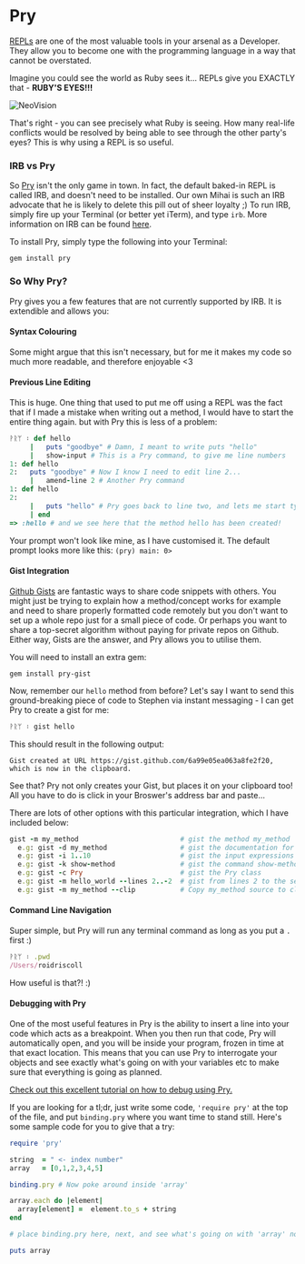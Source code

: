 # Pry

[REPLs](http://en.wikipedia.org/wiki/Read%E2%80%93eval%E2%80%93print_loop) are one of the most valuable tools in your arsenal as a Developer. They allow you to become one with the programming language in a way that cannot be overstated.

Imagine you could see the world as Ruby sees it... REPLs give you EXACTLY that - __RUBY'S EYES!!!__

![NeoVision](https://raw.githubusercontent.com/makersacademy/course/master/pills/images/code_vision.jpg?token=ACI6tY6F41BUs0FM95qEDBZDqw-X4cuLks5U6urywA%3D%3D)

That's right - you can see precisely what Ruby is seeing. How many real-life conflicts would be resolved by being able to see through the other party's eyes? This is why using a REPL is so useful.

### IRB vs Pry

So [Pry](http://pryrepl.org/) isn't the only game in town. In fact, the default baked-in REPL is called IRB, and doesn't need to be installed. Our own Mihai is such an IRB advocate that he is likely to delete this pill out of sheer loyalty ;) To run IRB, simply fire up your Terminal (or better yet iTerm), and type ```irb```. More information on IRB can be found [here](https://github.com/makersacademy/course/blob/master/pills/irb.md).

To install Pry, simply type the following into your Terminal:
```shell
gem install pry
```

### So Why Pry?

Pry gives you a few features that are not currently supported by IRB. It is extendible and allows you:

#### Syntax Colouring

Some might argue that this isn't necessary, but for me it makes my code so much more readable, and therefore enjoyable <3

#### Previous Line Editing

This is huge. One thing that used to put me off using a REPL was the fact that if I made a mistake when writing out a method, I would have to start the entire thing again. but with Pry this is less of a problem:

```ruby
ᚹᚱᛘ ᛬ def hello
     |   puts "goodbye" # Damn, I meant to write puts "hello"
     |   show-input # This is a Pry command, to give me line numbers
1: def hello
2:   puts "goodbye" # Now I know I need to edit line 2...
     |   amend-line 2 # Another Pry command
1: def hello
2:
     |   puts "hello" # Pry goes back to line two, and lets me start typing again
     | end
=> :hello # and we see here that the method hello has been created!

```
Your prompt won't look like mine, as I have customised it. The default prompt looks more like this: ```(pry) main: 0>```

#### Gist Integration

[Github Gists](https://help.github.com/articles/about-gists/) are fantastic ways to share code snippets with others. You might just be trying to explain how a method/concept works for example and need to share properly formatted code remotely but you don't want to set up a whole repo just for a small piece of code. Or perhaps you want to share a top-secret algorithm without paying for private repos on Github. Either way, Gists are the answer, and Pry allows you to utilise them.

You will need to install an extra gem:
```shell
gem install pry-gist
```

Now, remember our ```hello``` method from before? Let's say I want to send this ground-breaking piece of code to Stephen via instant messaging - I can get Pry to create a gist for me:

```ruby
ᚹᚱᛘ ᛬ gist hello
```
This should result in the following output:

```shell
Gist created at URL https://gist.github.com/6a99e05ea063a8fe2f20, which is now in the clipboard.
```

See that? Pry not only creates your Gist, but places it on your clipboard too! All you have to do is click in your Broswer's address bar and paste...

There are lots of other options with this particular integration, which I have included below:

```ruby
gist -m my_method                         # gist the method my_method
  e.g: gist -d my_method                  # gist the documentation for my_method
  e.g: gist -i 1..10                      # gist the input expressions from 1 to 10
  e.g: gist -k show-method                # gist the command show-method
  e.g: gist -c Pry                        # gist the Pry class
  e.g: gist -m hello_world --lines 2..-2  # gist from lines 2 to the second-last of the hello_world method
  e.g: gist -m my_method --clip           # Copy my_method source to clipboard, do not gist it.
```

#### Command Line Navigation

Super simple, but Pry will run any terminal command as long as you put a ```.``` first :)

```ruby
ᚹᚱᛘ ᛬ .pwd
/Users/roidriscoll
```

How useful is that?! :)

#### Debugging with Pry

One of the most useful features in Pry is the ability to insert a line into your code which acts as a breakpoint. When you then run that code, Pry will automatically open, and you will be inside your program, frozen in time at that exact location. This means that you can use Pry to interrogate your objects and see exactly what's going on with your variables etc to make sure that everything is going as planned.

[Check out this excellent tutorial on how to debug using Pry.](http://yorickpeterse.com/articles/debugging-with-pry/)

If you are looking for a tl;dr, just write some code, ```'require pry'``` at the top of the file, and put ```binding.pry``` where you want time to stand still. Here's some sample code for you to give that a try:

```ruby
require 'pry'

string  = " <- index number"
array   = [0,1,2,3,4,5]

binding.pry # Now poke around inside 'array'

array.each do |element|
  array[element] =  element.to_s + string
end

# place binding.pry here, next, and see what's going on with 'array' now...

puts array

```
